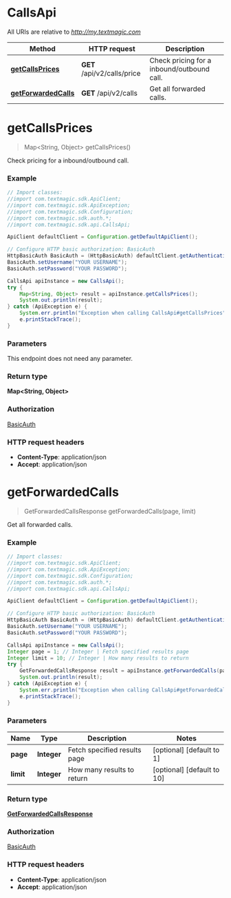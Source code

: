 # CallsApi

All URIs are relative to *http://my.textmagic.com*

Method | HTTP request | Description
------------- | ------------- | -------------
[**getCallsPrices**](CallsApi.md#getCallsPrices) | **GET** /api/v2/calls/price | Check pricing for a inbound/outbound call.
[**getForwardedCalls**](CallsApi.md#getForwardedCalls) | **GET** /api/v2/calls | Get all forwarded calls.


<a name="getCallsPrices"></a>
# **getCallsPrices**
> Map&lt;String, Object&gt; getCallsPrices()

Check pricing for a inbound/outbound call.

### Example
```java
// Import classes:
//import com.textmagic.sdk.ApiClient;
//import com.textmagic.sdk.ApiException;
//import com.textmagic.sdk.Configuration;
//import com.textmagic.sdk.auth.*;
//import com.textmagic.sdk.api.CallsApi;

ApiClient defaultClient = Configuration.getDefaultApiClient();

// Configure HTTP basic authorization: BasicAuth
HttpBasicAuth BasicAuth = (HttpBasicAuth) defaultClient.getAuthentication("BasicAuth");
BasicAuth.setUsername("YOUR USERNAME");
BasicAuth.setPassword("YOUR PASSWORD");

CallsApi apiInstance = new CallsApi();
try {
    Map<String, Object> result = apiInstance.getCallsPrices();
    System.out.println(result);
} catch (ApiException e) {
    System.err.println("Exception when calling CallsApi#getCallsPrices");
    e.printStackTrace();
}
```

### Parameters
This endpoint does not need any parameter.

### Return type

**Map&lt;String, Object&gt;**

### Authorization

[BasicAuth](../README.md#BasicAuth)

### HTTP request headers

 - **Content-Type**: application/json
 - **Accept**: application/json

<a name="getForwardedCalls"></a>
# **getForwardedCalls**
> GetForwardedCallsResponse getForwardedCalls(page, limit)

Get all forwarded calls.

### Example
```java
// Import classes:
//import com.textmagic.sdk.ApiClient;
//import com.textmagic.sdk.ApiException;
//import com.textmagic.sdk.Configuration;
//import com.textmagic.sdk.auth.*;
//import com.textmagic.sdk.api.CallsApi;

ApiClient defaultClient = Configuration.getDefaultApiClient();

// Configure HTTP basic authorization: BasicAuth
HttpBasicAuth BasicAuth = (HttpBasicAuth) defaultClient.getAuthentication("BasicAuth");
BasicAuth.setUsername("YOUR USERNAME");
BasicAuth.setPassword("YOUR PASSWORD");

CallsApi apiInstance = new CallsApi();
Integer page = 1; // Integer | Fetch specified results page
Integer limit = 10; // Integer | How many results to return
try {
    GetForwardedCallsResponse result = apiInstance.getForwardedCalls(page, limit);
    System.out.println(result);
} catch (ApiException e) {
    System.err.println("Exception when calling CallsApi#getForwardedCalls");
    e.printStackTrace();
}
```

### Parameters

Name | Type | Description  | Notes
------------- | ------------- | ------------- | -------------
 **page** | **Integer**| Fetch specified results page | [optional] [default to 1]
 **limit** | **Integer**| How many results to return | [optional] [default to 10]

### Return type

[**GetForwardedCallsResponse**](GetForwardedCallsResponse.md)

### Authorization

[BasicAuth](../README.md#BasicAuth)

### HTTP request headers

 - **Content-Type**: application/json
 - **Accept**: application/json

